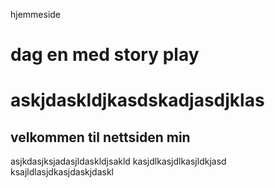 <htlm> 
 <head>
  
 hjemmeside
  <title>hei å hå </title>
  <h1> dag en med story play <h1/>


<style>
div {
 :color💙;
 background color🐈‍⬛;
 padding:10px;
 margin🔢;
 border🇸🇧;
 
</head>
 
</style>
 <p> askjdaskldjkasdskadjasdjklas

<body></body>
 <h2>velkommen til nettsiden min   </h2>
 <p></p> asjkdasjksjadasjldaskldjsakld
 kasjdlkasjdlkasjldkjasd
ksajldlasjdkasjdaskjdaskl <p/>


